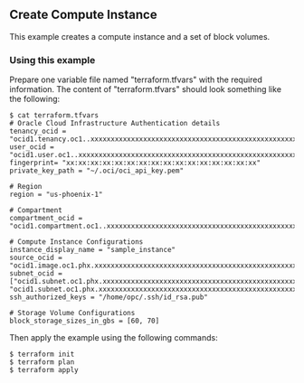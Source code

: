 ## Create Compute Instance
This example creates a compute instance and a set of block volumes.

### Using this example
Prepare one variable file named "terraform.tfvars" with the required information. The content of "terraform.tfvars" should look something like the following:

```
$ cat terraform.tfvars
# Oracle Cloud Infrastructure Authentication details
tenancy_ocid = "ocid1.tenancy.oc1..xxxxxxxxxxxxxxxxxxxxxxxxxxxxxxxxxxxxxxxxxxxxxxxxxxxxxxxxxxxx"
user_ocid = "ocid1.user.oc1..xxxxxxxxxxxxxxxxxxxxxxxxxxxxxxxxxxxxxxxxxxxxxxxxxxxxxxxxxxxx"
fingerprint= "xx:xx:xx:xx:xx:xx:xx:xx:xx:xx:xx:xx:xx:xx:xx:xx"
private_key_path = "~/.oci/oci_api_key.pem"

# Region
region = "us-phoenix-1"

# Compartment
compartment_ocid = "ocid1.compartment.oc1..xxxxxxxxxxxxxxxxxxxxxxxxxxxxxxxxxxxxxxxxxxxxxxxxxxxxxxxxxxxx"

# Compute Instance Configurations
instance_display_name = "sample_instance"
source_ocid = "ocid1.image.oc1.phx.xxxxxxxxxxxxxxxxxxxxxxxxxxxxxxxxxxxxxxxxxxxxxxxxxxxxxxxxxxxx"
subnet_ocid = ["ocid1.subnet.oc1.phx.xxxxxxxxxxxxxxxxxxxxxxxxxxxxxxxxxxxxxxxxxxxxxxxxxxxxxxxxxxxx", "ocid1.subnet.oc1.phx.xxxxxxxxxxxxxxxxxxxxxxxxxxxxxxxxxxxxxxxxxxxxxxxxxxxxxxxxxxxx"]
ssh_authorized_keys = "/home/opc/.ssh/id_rsa.pub"

# Storage Volume Configurations
block_storage_sizes_in_gbs = [60, 70]
```

Then apply the example using the following commands:

```
$ terraform init
$ terraform plan
$ terraform apply
```
